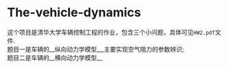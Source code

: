 # The-vehicle-dynamics
这个项目是清华大学车辆控制工程的作业，包含三个小问题，具体可见`HW2.pdf`文件.<br>
题目一是车辆的__纵向动力学模型__,主要实现空气阻力的参数辨识;<br>
题目二是车辆的__横向动力学模型__
